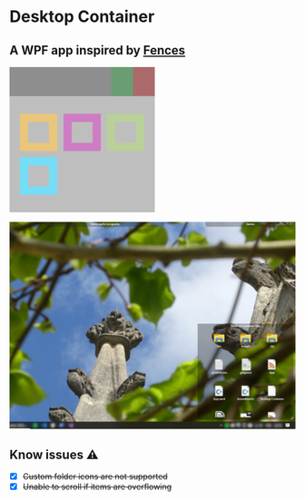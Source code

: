 # Desktop Container

## A WPF app inspired by [Fences](https://www.stardock.com/products/fences/)

![icone](images/icone.png)

![icone](images/screenshot.png)

## Know issues ⚠️

- [x] ~~Custom folder icons are not supported~~
- [x] ~~Unable to scroll if items are overflowing~~
